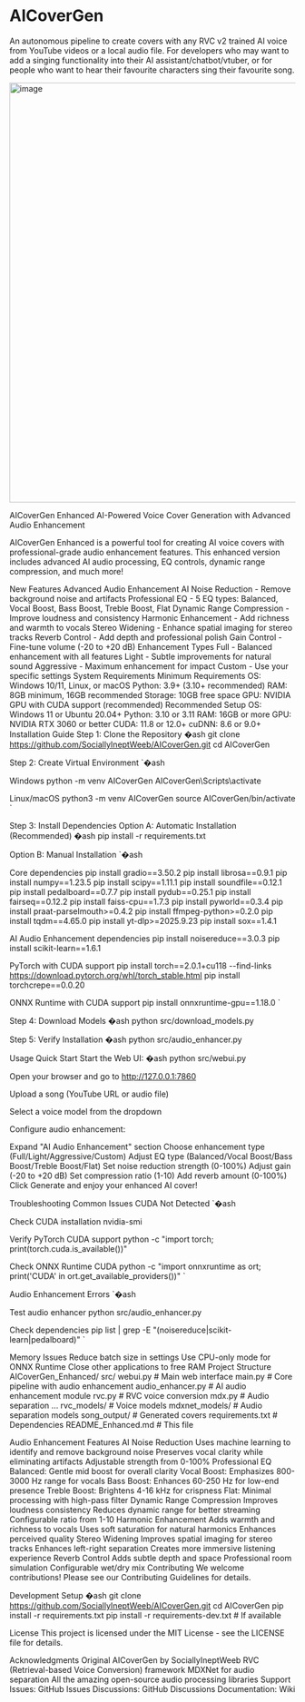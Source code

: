 # AICoverGen
An autonomous pipeline to create covers with any RVC v2 trained AI voice from YouTube videos or a local audio file. For developers who may want to add a singing functionality into their AI assistant/chatbot/vtuber, or for people who want to hear their favourite characters sing their favourite song.

<img width="1574" height="740" alt="image" src="https://github.com/user-attachments/assets/931189d8-e2e2-4240-84d6-52d7a13ac7f8" />


AICoverGen Enhanced
AI-Powered Voice Cover Generation with Advanced Audio Enhancement

AICoverGen Enhanced is a powerful tool for creating AI voice covers with professional-grade audio enhancement features. This enhanced version includes advanced AI audio processing, EQ controls, dynamic range compression, and much more!

New Features
Advanced Audio Enhancement
AI Noise Reduction - Remove background noise and artifacts
Professional EQ - 5 EQ types: Balanced, Vocal Boost, Bass Boost, Treble Boost, Flat
Dynamic Range Compression - Improve loudness and consistency
Harmonic Enhancement - Add richness and warmth to vocals
Stereo Widening - Enhance spatial imaging for stereo tracks
Reverb Control - Add depth and professional polish
Gain Control - Fine-tune volume (-20 to +20 dB)
Enhancement Types
Full - Balanced enhancement with all features
Light - Subtle improvements for natural sound
Aggressive - Maximum enhancement for impact
Custom - Use your specific settings
System Requirements
Minimum Requirements
OS: Windows 10/11, Linux, or macOS
Python: 3.9+ (3.10+ recommended)
RAM: 8GB minimum, 16GB recommended
Storage: 10GB free space
GPU: NVIDIA GPU with CUDA support (recommended)
Recommended Setup
OS: Windows 11 or Ubuntu 20.04+
Python: 3.10 or 3.11
RAM: 16GB or more
GPU: NVIDIA RTX 3060 or better
CUDA: 11.8 or 12.0+
cuDNN: 8.6 or 9.0+
Installation Guide
Step 1: Clone the Repository
�ash git clone https://github.com/SociallyIneptWeeb/AICoverGen.git cd AICoverGen 

Step 2: Create Virtual Environment
`�ash

Windows
python -m venv AICoverGen AICoverGen\Scripts\activate

Linux/macOS
python3 -m venv AICoverGen source AICoverGen/bin/activate `

Step 3: Install Dependencies
Option A: Automatic Installation (Recommended)
�ash pip install -r requirements.txt 

Option B: Manual Installation
`�ash

Core dependencies
pip install gradio==3.50.2 pip install librosa==0.9.1 pip install numpy==1.23.5 pip install scipy==1.11.1 pip install soundfile==0.12.1 pip install pedalboard==0.7.7 pip install pydub==0.25.1 pip install fairseq==0.12.2 pip install faiss-cpu==1.7.3 pip install pyworld==0.3.4 pip install praat-parselmouth>=0.4.2 pip install ffmpeg-python>=0.2.0 pip install tqdm==4.65.0 pip install yt-dlp>=2025.9.23 pip install sox==1.4.1

AI Audio Enhancement dependencies
pip install noisereduce==3.0.3 pip install scikit-learn==1.6.1

PyTorch with CUDA support
pip install torch==2.0.1+cu118 --find-links https://download.pytorch.org/whl/torch_stable.html pip install torchcrepe==0.0.20

ONNX Runtime with CUDA support
pip install onnxruntime-gpu==1.18.0 `

Step 4: Download Models
�ash python src/download_models.py 

Step 5: Verify Installation
�ash python src/audio_enhancer.py 

Usage
Quick Start
Start the Web UI: �ash python src/webui.py 

Open your browser and go to http://127.0.0.1:7860

Upload a song (YouTube URL or audio file)

Select a voice model from the dropdown

Configure audio enhancement:

Expand "AI Audio Enhancement" section
Choose enhancement type (Full/Light/Aggressive/Custom)
Adjust EQ type (Balanced/Vocal Boost/Bass Boost/Treble Boost/Flat)
Set noise reduction strength (0-100%)
Adjust gain (-20 to +20 dB)
Set compression ratio (1-10)
Add reverb amount (0-100%)
Click Generate and enjoy your enhanced AI cover!

Troubleshooting
Common Issues
CUDA Not Detected
`�ash

Check CUDA installation
nvidia-smi

Verify PyTorch CUDA support
python -c "import torch; print(torch.cuda.is_available())"

Check ONNX Runtime CUDA
python -c "import onnxruntime as ort; print('CUDA' in ort.get_available_providers())" `

Audio Enhancement Errors
`�ash

Test audio enhancer
python src/audio_enhancer.py

Check dependencies
pip list | grep -E "(noisereduce|scikit-learn|pedalboard)" `

Memory Issues
Reduce batch size in settings
Use CPU-only mode for ONNX Runtime
Close other applications to free RAM
Project Structure
AICoverGen_Enhanced/ src/ webui.py              # Main web interface main.py               # Core pipeline with audio enhancement audio_enhancer.py     # AI audio enhancement module rvc.py                # RVC voice conversion mdx.py                # Audio separation ... rvc_models/               # Voice models mdxnet_models/            # Audio separation models song_output/              # Generated covers requirements.txt          # Dependencies README_Enhanced.md        # This file

Audio Enhancement Features
AI Noise Reduction
Uses machine learning to identify and remove background noise
Preserves vocal clarity while eliminating artifacts
Adjustable strength from 0-100%
Professional EQ
Balanced: Gentle mid boost for overall clarity
Vocal Boost: Emphasizes 800-3000 Hz range for vocals
Bass Boost: Enhances 60-250 Hz for low-end presence
Treble Boost: Brightens 4-16 kHz for crispness
Flat: Minimal processing with high-pass filter
Dynamic Range Compression
Improves loudness consistency
Reduces dynamic range for better streaming
Configurable ratio from 1-10
Harmonic Enhancement
Adds warmth and richness to vocals
Uses soft saturation for natural harmonics
Enhances perceived quality
Stereo Widening
Improves spatial imaging for stereo tracks
Enhances left-right separation
Creates more immersive listening experience
Reverb Control
Adds subtle depth and space
Professional room simulation
Configurable wet/dry mix
Contributing
We welcome contributions! Please see our Contributing Guidelines for details.

Development Setup
�ash git clone https://github.com/SociallyIneptWeeb/AICoverGen.git cd AICoverGen pip install -r requirements.txt pip install -r requirements-dev.txt  # If available 

License
This project is licensed under the MIT License - see the LICENSE file for details.

Acknowledgments
Original AICoverGen by SociallyIneptWeeb
RVC (Retrieval-based Voice Conversion) framework
MDXNet for audio separation
All the amazing open-source audio processing libraries
Support
Issues: GitHub Issues
Discussions: GitHub Discussions
Documentation: Wiki
